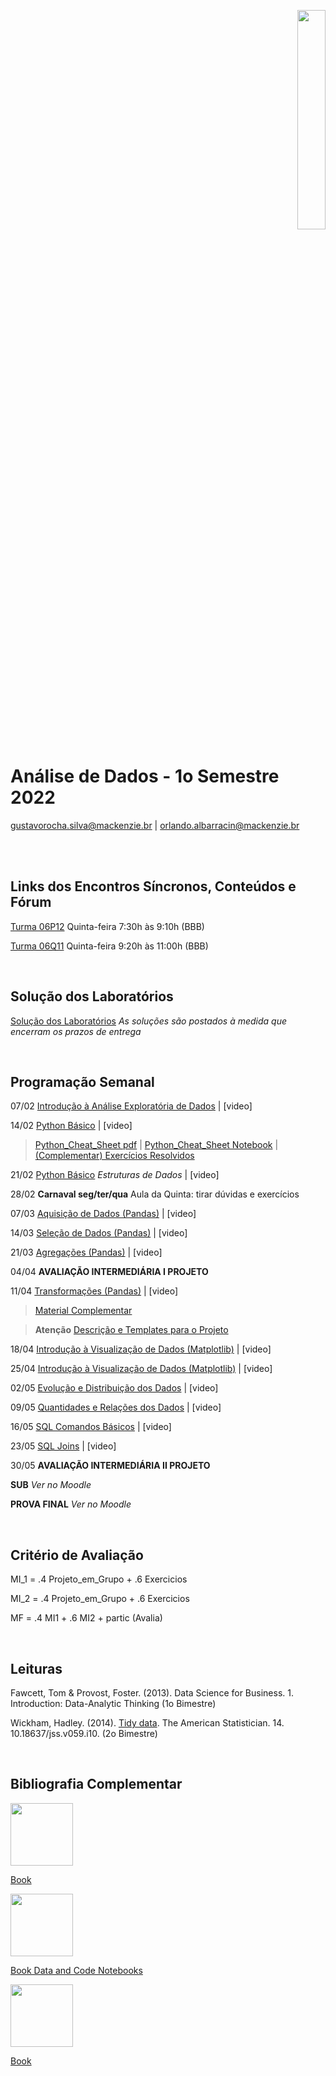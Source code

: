 <p align="right">
  <img src="http://meusite.mackenzie.br/rogerio/mackenzie_logo/UPM.2_horizontal_vermelho.jpg" width="30%" align="center"/>
</p>

# Análise de Dados - 1o Semestre 2022

gustavorocha.silva@mackenzie.br | orlando.albarracin@mackenzie.br

<br />
<br />

## Links dos Encontros Síncronos, Conteúdos e Fórum

[Turma 06P12]() Quinta-feira 7:30h às 9:10h (BBB) 

[Turma 06Q11]() Quinta-feira 9:20h às 11:00h (BBB)


<br />

## Solução dos Laboratórios

[Solução dos Laboratórios](https://github.com/Rogerio-mack/EDA_2021_2S/tree/main/solucoes_lab) *As soluções são postados à medida que encerram os prazos de entrega*

<br />

## Programação Semanal

07/02 [Introdução à Análise Exploratória de Dados](https://colab.research.google.com/github/Rogerio-mack/Analise-de-Dados/blob/main/EDA_T1_Introducao_a_Analise_de_Dados.ipynb) | [video]  

14/02 [Python Básico](https://colab.research.google.com/github/Rogerio-mack/Analise-de-Dados/blob/main/EDA_T2_Python_Basico.ipynb) | 
[video]   

> [Python_Cheat_Sheet pdf](https://github.com/Rogerio-mack/Analise-de-Dados/blob/main/Python%20Cheat%20Sheet.pdf)
 |  [Python_Cheat_Sheet Notebook](https://colab.research.google.com/github/Rogerio-mack/Analise-de-Dados/blob/main/Python_Cheat_Sheet.ipynb)
 |  [(Complementar) Exercícios Resolvidos](https://github.com/Rogerio-mack/Introducao_Python_I/blob/main/README.md)
 
21/02 [Python Básico](https://colab.research.google.com/github/Rogerio-mack/Analise-de-Dados/blob/main/EDA_T2_Python_Basico.ipynb) *Estruturas de Dados* | [video]   

28/02 **Carnaval seg/ter/qua** Aula da Quinta: tirar dúvidas e exercícios

07/03 [Aquisição de Dados (Pandas)](https://colab.research.google.com/github/Rogerio-mack/Analise-de-Dados/blob/main/EDA_T3_Pandas_Aquisicao.ipynb) | [video]  

14/03 [Seleção de Dados (Pandas)](https://colab.research.google.com/github/Rogerio-mack/Analise-de-Dados/blob/main/EDA_T4_Pandas_Selecao.ipynb) | [video]  

21/03 [Agregações (Pandas)](https://colab.research.google.com/github/Rogerio-mack/Analise-de-Dados/blob/main/EDA_T5_Pandas_Agregacoes.ipynb) | [video] 

04/04 **AVALIAÇÃO INTERMEDIÁRIA I PROJETO**

11/04 [Transformações (Pandas)](https://colab.research.google.com/github/Rogerio-mack/Analise-de-Dados/blob/main/EDA_T6_Pandas_Transformacoes.ipynb) | [video]    

> [Material Complementar](https://colab.research.google.com/github/Rogerio-mack/Analise-de-Dados/blob/main/T6_transformacoes_complementar.ipynb)
 
> **Atenção** [Descrição e Templates para o Projeto](https://colab.research.google.com/github/Rogerio-mack/Analise-de-Dados/blob/main/EDA_Projetos.ipynb)

18/04 [Introdução à Visualização de Dados (Matplotlib)](https://colab.research.google.com/github/Rogerio-mack/Analise-de-Dados/blob/main/EDA_T7_Matplotlib_Visualizacao.ipynb) |  [video]    

25/04 [Introdução à Visualização de Dados (Matplotlib)](https://colab.research.google.com/github/Rogerio-mack/Analise-de-Dados/blob/main/EDA_T7_Matplotlib_Visualizacao.ipynb) |  [video]    

02/05 [Evolução e Distribuição dos Dados](https://colab.research.google.com/github/Rogerio-mack/Analise-de-Dados/blob/main/EDA_T8_Evolucao_e_Distribuicao.ipynb) | [video] 

09/05 [Quantidades e Relações dos Dados](https://colab.research.google.com/github/Rogerio-mack/Analise-de-Dados/blob/main/EDA_T9_Quantidades_e_Relacoes.ipynb) | [video]      

16/05 [SQL Comandos Básicos](https://colab.research.google.com/github/Rogerio-mack/Analise-de-Dados/blob/main/EDA_T10_SQL_Comandos_Basicos.ipynb) | [video]

23/05 [SQL Joins](https://colab.research.google.com/github/Rogerio-mack/Analise-de-Dados/blob/main/EDA_T11_SQL_Joins.ipynb) | [video]  

30/05 **AVALIAÇÃO INTERMEDIÁRIA II PROJETO**

**SUB** *Ver no Moodle*

**PROVA FINAL** *Ver no Moodle*

<br />

## Critério de Avaliação

MI_1 = .4 Projeto_em_Grupo + .6 Exercicios

MI_2 = .4 Projeto_em_Grupo + .6 Exercicios

MF = .4 MI1 + .6 MI2 + partic (Avalia)

<br />

## Leituras 

Fawcett, Tom & Provost, Foster. (2013). Data Science for Business. 1. Introduction: Data-Analytic Thinking (1o Bimestre)

Wickham, Hadley. (2014). [Tidy data](https://www.researchgate.net/publication/215990669_Tidy_data). The American Statistician. 14. 10.18637/jss.v059.i10.  (2o Bimestre)

<br />

## Bibliografia Complementar

<img src="https://d33wubrfki0l68.cloudfront.net/b88ef926a004b0fce72b2526b0b5c4413666a4cb/24a30/cover.png" width="100"/>

[Book](https://r4ds.had.co.nz/index.html)

<img src="https://covers.oreillystatic.com/images/0636920050896/cat.gif" width="100"/>

[Book Data and Code Notebooks](https://github.com/wesm/pydata-book)

<img src="https://user-images.githubusercontent.com/58958893/128409802-170bed67-cb1f-44ef-99c5-4ebdc481e734.png" width="100"/>

[Book](https://learnbyexample.github.io/100_page_python_intro/cover.html)

